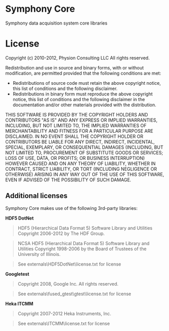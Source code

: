 Symphony Core
=============

Symphony data acquisition system core libraries

License
=======

Copyright (c) 2010-2012, Physion Consulting LLC
All rights reserved.

Redistribution and use in source and binary forms, with or without modification, are permitted provided that the following conditions are met:

- Redistributions of source code must retain the above copyright notice, this list of conditions and the following disclaimer.
- Redistributions in binary form must reproduce the above copyright notice, this list of conditions and the following disclaimer in the documentation and/or other materials provided with the distribution.

THIS SOFTWARE IS PROVIDED BY THE COPYRIGHT HOLDERS AND CONTRIBUTORS "AS IS" AND ANY EXPRESS OR IMPLIED WARRANTIES, INCLUDING, BUT NOT LIMITED TO, THE IMPLIED WARRANTIES OF MERCHANTABILITY AND FITNESS FOR A PARTICULAR PURPOSE ARE DISCLAIMED. IN NO EVENT SHALL THE COPYRIGHT HOLDER OR CONTRIBUTORS BE LIABLE FOR ANY DIRECT, INDIRECT, INCIDENTAL, SPECIAL, EXEMPLARY, OR CONSEQUENTIAL DAMAGES (INCLUDING, BUT NOT LIMITED TO, PROCUREMENT OF SUBSTITUTE GOODS OR SERVICES; LOSS OF USE, DATA, OR PROFITS; OR BUSINESS INTERRUPTION) HOWEVER CAUSED AND ON ANY THEORY OF LIABILITY, WHETHER IN CONTRACT, STRICT LIABILITY, OR TORT (INCLUDING NEGLIGENCE OR OTHERWISE) ARISING IN ANY WAY OUT OF THE USE OF THIS SOFTWARE, EVEN IF ADVISED OF THE POSSIBILITY OF SUCH DAMAGE.


Additional licenses
-------------------

Symphony Core makes use of the following 3rd-party libraries:

**HDF5 DotNet**

  > HDF5 (Hierarchical Data Format 5) Software Library and Utilities 
  > Copyright 2006-2012 by The HDF Group.

  > NCSA HDF5 (Hierarchical Data Format 5) Software Library and Utilities 
  > Copyright 1998-2006 by the Board of Trustees of the University of Illinois.

  > See externals\HDF5DotNet\license.txt for license

**Googletest**

> Copyright 2008, Google Inc.
> All rights reserved.

> See externals\fused_gtest\gtest\license.txt for license

**Heka ITCMM**

> Copyright 2007-2012 Heka Instruments, Inc.

> See externals\ITCMM\license.txt for license